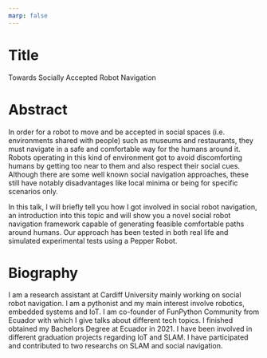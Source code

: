 ```yaml
---
marp: false
---
```


# Title

Towards Socially Accepted Robot Navigation

# Abstract

In order for a robot to move and be accepted in social spaces (i.e. environments shared with people) such as museums and restaurants, they must navigate in a safe and comfortable way for the humans around it. Robots operating in this kind of environment got to avoid discomforting humans by getting too near to them and also respect their social cues. Although there are some well known social navigation approaches, these still have notably disadvantages like local minima or being for specific scenarios only.

In this talk, I will briefly tell you how I got involved in social robot navigation, an introduction into this topic and will show you a novel social robot navigation framework capable of generating feasible comfortable paths around humans. Our approach has been tested in both real life and simulated experimental tests using a Pepper Robot.

# Biography

I am a research assistant at Cardiff University mainly working on social robot navigation. I am a pythonist and my main interest involve robotics, embedded systems and IoT. I am co-founder of FunPython Community from Ecuador with which I give talks about different tech topics. I finished obtained my Bachelors Degree at Ecuador in 2021. I have been involved in different graduation projects regarding IoT and SLAM. I have participated and contributed to two researchs on SLAM and social navigation.
